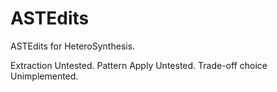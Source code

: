 # ASTEdits

ASTEdits for HeteroSynthesis.

Extraction Untested.
Pattern Apply Untested.
Trade-off choice Unimplemented.